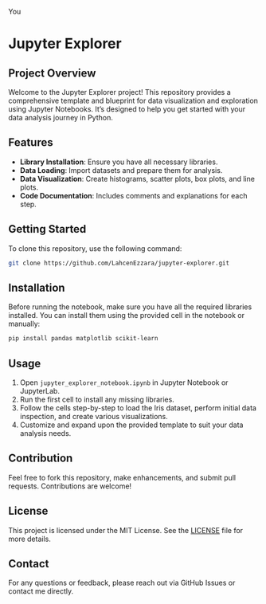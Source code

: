 You
# Jupyter Explorer

## Project Overview

Welcome to the Jupyter Explorer project! This repository provides a comprehensive template and blueprint for data visualization and exploration using Jupyter Notebooks. It’s designed to help you get started with your data analysis journey in Python.

## Features

- **Library Installation**: Ensure you have all necessary libraries.
- **Data Loading**: Import datasets and prepare them for analysis.
- **Data Visualization**: Create histograms, scatter plots, box plots, and line plots.
- **Code Documentation**: Includes comments and explanations for each step.

## Getting Started

To clone this repository, use the following command:

```bash
git clone https://github.com/LahcenEzzara/jupyter-explorer.git
```

## Installation

Before running the notebook, make sure you have all the required libraries installed. You can install them using the provided cell in the notebook or manually:

```bash
pip install pandas matplotlib scikit-learn
```

## Usage

1. Open `jupyter_explorer_notebook.ipynb` in Jupyter Notebook or JupyterLab.
2. Run the first cell to install any missing libraries.
3. Follow the cells step-by-step to load the Iris dataset, perform initial data inspection, and create various visualizations.
4. Customize and expand upon the provided template to suit your data analysis needs.

## Contribution

Feel free to fork this repository, make enhancements, and submit pull requests. Contributions are welcome!

## License

This project is licensed under the MIT License. See the [LICENSE](LICENSE) file for more details.

## Contact

For any questions or feedback, please reach out via GitHub Issues or contact me directly.